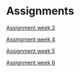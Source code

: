 # Assignments

[Assignment week 2](https://github.com/RemcoWilbers/Assignments/blob/master/Assignment_week_2.ipynb)

[Assingment week 4](https://github.com/RemcoWilbers/Assignments/blob/master/Assignment_week_4.ipynb)

[Assignment week 5](https://github.com/RemcoWilbers/Assignments/blob/master/Assignment_week_5.ipynb)

[Assignment week 6](https://github.com/RemcoWilbers/Assignments/blob/master/assignment4.ipynb)
